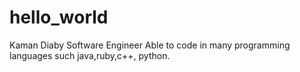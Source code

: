 # hello_world

Kaman Diaby
Software Engineer
Able to code in many programming languages such java,ruby,c++, python.
